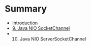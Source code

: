 # Summary

* [Introduction](README.md)
* [9. Java NIO SocketChannel](java_nio_socketchannel.md)
* 10. Java NIO ServerSocketChannel


